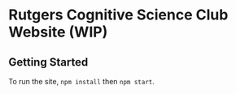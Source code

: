 # Rutgers Cognitive Science Club Website (WIP)

## Getting Started

To run the site, `npm install` then `npm start`.
